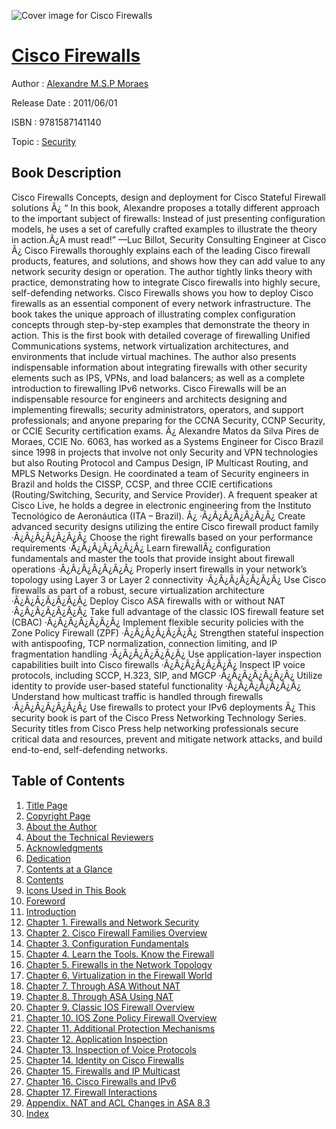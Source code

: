 ![Cover image for Cisco Firewalls](https://imgdetail.ebookreading.net/cover/cover/security/EB9781587141140.jpg)

[Cisco Firewalls](https://ebookreading.net/view/book/Cisco+Firewalls-EB9781587141140_1.html "Cisco Firewalls")
====================================================================================================================

Author : [Alexandre M.S.P Moraes](https://ebookreading.net/search/author/Alexandre+M.S.P+Moraes)

Release Date : 2011/06/01

ISBN : 9781587141140

Topic : [Security](https://ebookreading.net/search/category/security)

Book Description
-----------------

Cisco Firewalls
Concepts, design and deployment for Cisco Stateful Firewall solutions
Â¿
“ In this book, Alexandre proposes a totally different approach to the important subject of firewalls: Instead of just presenting configuration models, he uses a set of carefully crafted examples to illustrate the theory in action.Â¿A must read!” —Luc Billot, Security Consulting Engineer at Cisco
Â¿
Cisco Firewalls thoroughly explains each of the leading Cisco firewall products, features, and solutions, and shows how they can add value to any network security design or operation. The author tightly links theory with practice, demonstrating how to integrate Cisco firewalls into highly secure, self-defending networks. Cisco Firewalls shows you how to deploy Cisco firewalls as an essential component of every network infrastructure. The book takes the unique approach of illustrating complex configuration concepts through step-by-step examples that demonstrate the theory in action. This is the first book with detailed coverage of firewalling Unified Communications systems, network virtualization architectures, and environments that include virtual machines. The author also presents indispensable information about integrating firewalls with other security elements such as IPS, VPNs, and load balancers; as well as a complete introduction to firewalling IPv6 networks. Cisco Firewalls will be an indispensable resource for engineers and architects designing and implementing firewalls; security administrators, operators, and support professionals; and anyone preparing for the CCNA Security, CCNP Security, or CCIE Security certification exams.
Â¿
Alexandre Matos da Silva Pires de Moraes, CCIE No. 6063, has worked as a Systems Engineer for Cisco Brazil since 1998 in projects that involve not only Security and VPN technologies but also Routing Protocol and Campus Design, IP Multicast Routing, and MPLS Networks Design. He coordinated a team of Security engineers in Brazil and holds the CISSP, CCSP, and three CCIE certifications (Routing/Switching, Security, and Service Provider). A frequent speaker at Cisco Live, he holds a degree in electronic engineering from the Instituto Tecnológico de Aeronáutica (ITA – Brazil).
Â¿
 ·Â¿Â¿Â¿Â¿Â¿Â¿Â¿ Create advanced security designs utilizing the entire Cisco firewall product family
 ·Â¿Â¿Â¿Â¿Â¿Â¿Â¿ Choose the right firewalls based on your performance requirements
 ·Â¿Â¿Â¿Â¿Â¿Â¿Â¿ Learn firewallÂ¿ configuration fundamentals and master the tools that provide insight about firewall operations
 ·Â¿Â¿Â¿Â¿Â¿Â¿Â¿ Properly insert firewalls in your network’s topology using Layer 3 or Layer 2 connectivity
 ·Â¿Â¿Â¿Â¿Â¿Â¿Â¿ Use Cisco firewalls as part of a robust, secure virtualization architecture
 ·Â¿Â¿Â¿Â¿Â¿Â¿Â¿ Deploy Cisco ASA firewalls with or without NAT
 ·Â¿Â¿Â¿Â¿Â¿Â¿Â¿ Take full advantage of the classic IOS firewall feature set (CBAC)
 ·Â¿Â¿Â¿Â¿Â¿Â¿Â¿ Implement flexible security policies with the Zone Policy Firewall (ZPF)
 ·Â¿Â¿Â¿Â¿Â¿Â¿Â¿ Strengthen stateful inspection with antispoofing, TCP normalization, connection limiting, and IP fragmentation handling
 ·Â¿Â¿Â¿Â¿Â¿Â¿Â¿ Use application-layer inspection capabilities built into Cisco firewalls
 ·Â¿Â¿Â¿Â¿Â¿Â¿Â¿ Inspect IP voice protocols, including SCCP, H.323, SIP, and MGCP
 ·Â¿Â¿Â¿Â¿Â¿Â¿Â¿ Utilize identity to provide user-based stateful functionality
 ·Â¿Â¿Â¿Â¿Â¿Â¿Â¿ Understand how multicast traffic is handled through firewalls
 ·Â¿Â¿Â¿Â¿Â¿Â¿Â¿ Use firewalls to protect your IPv6 deployments
Â¿
This security book is part of the Cisco Press Networking Technology Series. Security titles from Cisco Press help networking professionals secure critical data and resources, prevent and mitigate network attacks, and build end-to-end, self-defending networks.
              
Table of Contents
-----------------

1. [Title Page](https://ebookreading.net/view/book/Cisco+Firewalls-EB9781587141140_2.html)
1. [Copyright Page](https://ebookreading.net/view/book/Cisco+Firewalls-EB9781587141140_3.html)
1. [About the Author](https://ebookreading.net/view/book/Cisco+Firewalls-EB9781587141140_4.html)
1. [About the Technical Reviewers](https://ebookreading.net/view/book/Cisco+Firewalls-EB9781587141140_5.html)
1. [Acknowledgments](https://ebookreading.net/view/book/Cisco+Firewalls-EB9781587141140_6.html)
1. [Dedication](https://ebookreading.net/view/book/Cisco+Firewalls-EB9781587141140_7.html)
1. [Contents at a Glance](https://ebookreading.net/view/book/Cisco+Firewalls-EB9781587141140_8.html)
1. [Contents](https://ebookreading.net/view/book/Cisco+Firewalls-EB9781587141140_9.html)
1. [Icons Used in This Book](https://ebookreading.net/view/book/Cisco+Firewalls-EB9781587141140_10.html)
1. [Foreword](https://ebookreading.net/view/book/Cisco+Firewalls-EB9781587141140_11.html)
1. [Introduction](https://ebookreading.net/view/book/Cisco+Firewalls-EB9781587141140_12.html)
1. [Chapter 1. Firewalls and Network Security](https://ebookreading.net/view/book/Cisco+Firewalls-EB9781587141140_13.html)
1. [Chapter 2. Cisco Firewall Families Overview](https://ebookreading.net/view/book/Cisco+Firewalls-EB9781587141140_14.html)
1. [Chapter 3. Configuration Fundamentals](https://ebookreading.net/view/book/Cisco+Firewalls-EB9781587141140_15.html)
1. [Chapter 4. Learn the Tools. Know the Firewall](https://ebookreading.net/view/book/Cisco+Firewalls-EB9781587141140_16.html)
1. [Chapter 5. Firewalls in the Network Topology](https://ebookreading.net/view/book/Cisco+Firewalls-EB9781587141140_17.html)
1. [Chapter 6. Virtualization in the Firewall World](https://ebookreading.net/view/book/Cisco+Firewalls-EB9781587141140_18.html)
1. [Chapter 7. Through ASA Without NAT](https://ebookreading.net/view/book/Cisco+Firewalls-EB9781587141140_19.html)
1. [Chapter 8. Through ASA Using NAT](https://ebookreading.net/view/book/Cisco+Firewalls-EB9781587141140_21.html)
1. [Chapter 9. Classic IOS Firewall Overview](https://ebookreading.net/view/book/Cisco+Firewalls-EB9781587141140_22.html)
1. [Chapter 10. IOS Zone Policy Firewall Overview](https://ebookreading.net/view/book/Cisco+Firewalls-EB9781587141140_23.html)
1. [Chapter 11. Additional Protection Mechanisms](https://ebookreading.net/view/book/Cisco+Firewalls-EB9781587141140_24.html)
1. [Chapter 12. Application Inspection](https://ebookreading.net/view/book/Cisco+Firewalls-EB9781587141140_25.html)
1. [Chapter 13. Inspection of Voice Protocols](https://ebookreading.net/view/book/Cisco+Firewalls-EB9781587141140_26.html)
1. [Chapter 14. Identity on Cisco Firewalls](https://ebookreading.net/view/book/Cisco+Firewalls-EB9781587141140_27.html)
1. [Chapter 15. Firewalls and IP Multicast](https://ebookreading.net/view/book/Cisco+Firewalls-EB9781587141140_28.html)
1. [Chapter 16. Cisco Firewalls and IPv6](https://ebookreading.net/view/book/Cisco+Firewalls-EB9781587141140_29.html)
1. [Chapter 17. Firewall Interactions](https://ebookreading.net/view/book/Cisco+Firewalls-EB9781587141140_30.html)
1. [Appendix. NAT and ACL Changes in ASA 8.3](https://ebookreading.net/view/book/Cisco+Firewalls-EB9781587141140_31.html)
1. [Index](https://ebookreading.net/view/book/Cisco+Firewalls-EB9781587141140_0.html)
